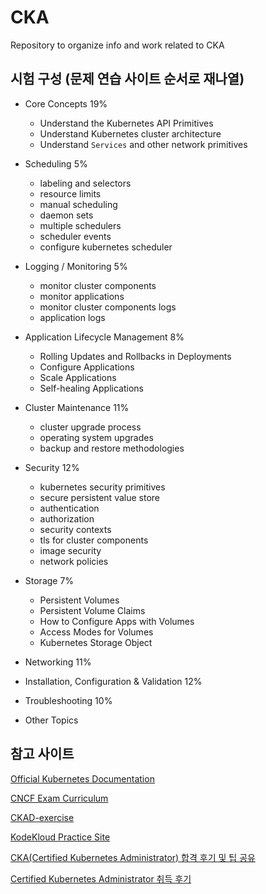 # CKA
Repository to organize info and work related to CKA

## 시험 구성 (문제 연습 사이트 순서로 재나열)

- Core Concepts 19%
  + Understand the Kubernetes API Primitives
  + Understand Kubernetes cluster architecture
  + Understand `Services` and other network primitives
  
- Scheduling 5%
  + labeling and selectors
  + resource limits
  + manual scheduling
  + daemon sets
  + multiple schedulers
  + scheduler events
  + configure kubernetes scheduler
  
- Logging / Monitoring 5%
  + monitor cluster components
  + monitor applications
  + monitor cluster components logs
  + application logs
  
- Application Lifecycle Management 8%
  + Rolling Updates and Rollbacks in Deployments
  + Configure Applications
  + Scale Applications
  + Self-healing Applications
  
- Cluster Maintenance 11%
  + cluster upgrade process
  + operating system upgrades
  + backup and restore methodologies
  
- Security 12%
  + kubernetes security primitives
  + secure persistent value store
  + authentication
  + authorization
  + security contexts
  + tls for cluster components
  + image security
  + network policies
  
- Storage 7%
  + Persistent Volumes
  + Persistent Volume Claims
  + How to Configure Apps with Volumes
  + Access Modes for Volumes
  + Kubernetes Storage Object
- Networking 11%
- Installation, Configuration & Validation 12%
- Troubleshooting 10%
- Other Topics

## 참고 사이트

[Official Kubernetes Documentation](https://kubernetes.io/)

[CNCF Exam Curriculum](https://github.com/cncf/curriculum)

[CKAD-exercise](https://github.com/dgkanatsios/CKAD-exercises)

[KodeKloud Practice Site](https://kodekloud.com/courses/certified-kubernetes-administrator-with-practice-tests/lectures/9816569)

[CKA(Certified Kubernetes Administrator) 합격 후기 및 팁 공유](https://blog.dudaji.com/kubernetes/2019/06/24/cka-acceptance-review-soonbee.html)

[Certified Kubernetes Administrator 취득 후기](https://coffeewhale.com/kubernetes/cka/2019/01/13/cak/)
